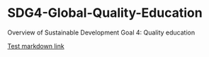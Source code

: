 # SDG4-Global-Quality-Education
Overview of Sustainable Development Goal 4: Quality education
 
<a href="./data/Global_GDP_education.html" target="_blank">Test markdown link</a>